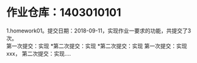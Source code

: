 # 作业仓库：1403010101
1.homework01。提交日期：2018-09-11，实现作业一要求的功能，共提交了3次。<br>
第一次提交：实现
*第二次提交：实现
*第二次提交：实现
第一次提交：实现xxx，
第二次提交：实现....
